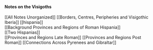 #### Notes on the Visigoths  

[[All Notes Unorganized]]
[[Borders, Centres, Peripheries and Visigothic Iberia]]
[[hispania]]  
[[Background Provinces and Regions of Roman Hispania]]  
[[Two Hispanias]]  
[[Provinces and Regions Late Roman]]
[[Provinces and Regions Post Roman]]
[[Connections Across Pyrenees and Gibraltar]]